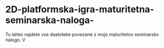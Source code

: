 # 2D-platformska-igra-maturitetna-seminarska-naloga-

Tu lahko najdete vse daatoteke povezane z mojo maturitetno seminarsko nalogo.
V 
